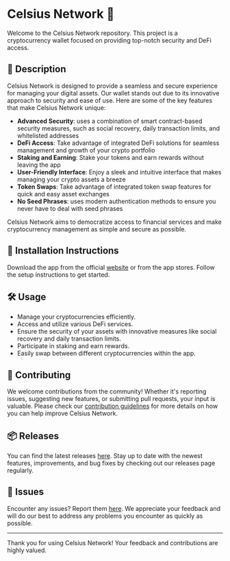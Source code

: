 
# Celsius Network 🚀

Welcome to the Celsius Network repository. This project is a cryptocurrency wallet focused on providing top-notch security and DeFi access.

## 📜 Description

Celsius Network is designed to provide a seamless and secure experience for managing your digital assets. Our wallet stands out due to its innovative approach to security and ease of use. Here are some of the key features that make Celsius Network unique:

- **Advanced Security**: uses a combination of smart contract-based security measures, such as social recovery, daily transaction limits, and whitelisted addresses
- **DeFi Access**: Take advantage of integrated DeFi solutions for seamless management and growth of your crypto portfolio
- **Staking and Earning**: Stake your tokens and earn rewards without leaving the app
- **User-Friendly Interface**: Enjoy a sleek and intuitive interface that makes managing your crypto assets a breeze
- **Token Swaps**: Take advantage of integrated token swap features for quick and easy asset exchanges
- **No Seed Phrases**: uses modern authentication methods to ensure you never have to deal with seed phrases

Celsius Network aims to democratize access to financial services and make cryptocurrency management as simple and secure as possible.

## 🚀 Installation Instructions

Download the app from the official [website](https://www.example.com) or from the app stores. Follow the setup instructions to get started.

## 🛠️ Usage

- Manage your cryptocurrencies efficiently.
- Access and utilize various DeFi services.
- Ensure the security of your assets with innovative measures like social recovery and daily transaction limits.
- Participate in staking and earn rewards.
- Easily swap between different cryptocurrencies within the app.

## 🤝 Contributing

We welcome contributions from the community! Whether it's reporting issues, suggesting new features, or submitting pull requests, your input is valuable. Please check our [contribution guidelines](../../contributing) for more details on how you can help improve Celsius Network.

## 📦 Releases

You can find the latest releases [here](../../releases). Stay up to date with the newest features, improvements, and bug fixes by checking out our releases page regularly.

## 🐛 Issues

Encounter any issues? Report them [here](../../issues). We appreciate your feedback and will do our best to address any problems you encounter as quickly as possible.

---

Thank you for using Celsius Network! Your feedback and contributions are highly valued.
